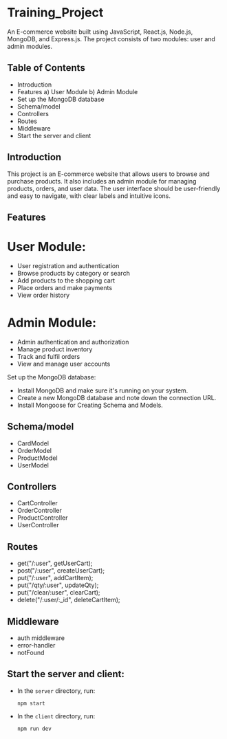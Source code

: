 # Training_Project

An E-commerce website built using JavaScript, React.js, Node.js, MongoDB, and Express.js. The project consists of two modules: user and admin modules.

## Table of Contents
  - Introduction
  - Features
    a) User Module
    b) Admin Module
 - Set up the MongoDB database
 - Schema/model
 - Controllers
 - Routes
 - Middleware
 - Start the server and client


## Introduction

This project is an E-commerce website that allows users to browse and purchase products. It also includes an admin module for managing products, orders, and user data.
The user interface should be user-friendly and easy to navigate, with clear labels and intuitive icons.

## Features

# User Module:
  - User registration and authentication
  - Browse products by category or search
  - Add products to the shopping cart
  - Place orders and make payments
  - View order history
 
# Admin Module:
  - Admin authentication and authorization
  - Manage product inventory
  - Track and fulfil orders
  - View and manage user accounts

Set up the MongoDB database:
- Install MongoDB and make sure it's running on your system.
- Create a new MongoDB database and note down the connection URL.
- Install Mongoose for Creating Schema and Models.
  
## Schema/model
- CardModel
- OrderModel
- ProductModel
- UserModel

## Controllers
  - CartController
  - OrderController
  - ProductController
  - UserController

## Routes
  - get("/:user", getUserCart);
  - post("/:user", createUserCart);
  - put("/:user", addCartItem);
  - put("/qty/:user", updateQty);
  - put("/clear/:user", clearCart);
  - delete("/:user/:_id", deleteCartItem);

## Middleware
 - auth middleware
 - error-handler
 - notFound

## Start the server and client:
- In the `server` directory, run:
  ```
  npm start
  ```
- In the `client` directory, run:
  ```
  npm run dev
  ```


